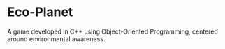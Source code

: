 # Eco-Planet
A game developed in C++ using Object-Oriented Programming, centered around environmental awareness.
